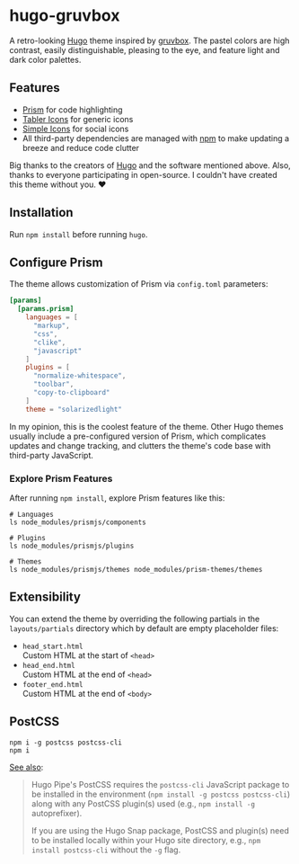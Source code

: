 # hugo-gruvbox

A retro-looking [Hugo](https://gohugo.io/) theme inspired by [gruvbox](https://github.com/morhetz/gruvbox). The pastel colors are high contrast, easily distinguishable, pleasing to the eye, and feature light and dark color palettes.

## Features

- [Prism](https://prismjs.com/) for code highlighting
- [Tabler Icons](https://tabler-icons.io/) for generic icons
- [Simple Icons](https://simpleicons.org/) for social icons
- All third-party dependencies are managed with [npm](https://www.npmjs.com/) to make updating a breeze and reduce code clutter

Big thanks to the creators of [Hugo](https://gohugo.io/) and the software mentioned above. Also, thanks to everyone participating in open-source. I couldn't have created this theme without you. ❤️

## Installation

Run `npm install` before running `hugo`.

## Configure Prism

The theme allows customization of Prism via `config.toml` parameters:

```toml
[params]
  [params.prism]
    languages = [
      "markup",
      "css",
      "clike",
      "javascript"
    ]
    plugins = [
      "normalize-whitespace",
      "toolbar",
      "copy-to-clipboard"
    ]
    theme = "solarizedlight"
```

In my opinion, this is the coolest feature of the theme. Other Hugo themes usually include a pre-configured version of Prism, which complicates updates and change tracking, and clutters the theme's code base with third-party JavaScript.

### Explore Prism Features

After running `npm install`, explore Prism features like this:

```shell
# Languages
ls node_modules/prismjs/components

# Plugins
ls node_modules/prismjs/plugins

# Themes
ls node_modules/prismjs/themes node_modules/prism-themes/themes
```

## Extensibility

You can extend the theme by overriding the following partials in the `layouts/partials` directory which by default are empty placeholder files:

- `head_start.html`  
  Custom HTML at the start of `<head>`
- `head_end.html`  
  Custom HTML at the end of `<head>`
- `footer_end.html`  
  Custom HTML at the end of `<body>`

## PostCSS

```shell
npm i -g postcss postcss-cli
npm i
```

[See also](https://gohugo.io/hugo-pipes/postcss/):

> Hugo Pipe's PostCSS requires the `postcss-cli` JavaScript package to be installed in the environment (`npm install -g postcss postcss-cli`) along with any PostCSS plugin(s) used (e.g., `npm install -g` autoprefixer).
>
> If you are using the Hugo Snap package, PostCSS and plugin(s) need to be installed locally within your Hugo site directory, e.g., `npm install postcss-cli` without the `-g` flag.
